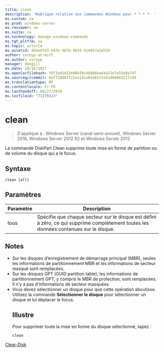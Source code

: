 ```yaml
---
title: clean
description: 'Rubrique relative aux commandes Windows pour * * * *- '
ms.custom: na
ms.prod: windows-server
ms.reviewer: na
ms.suite: na
ms.technology: manage-windows-commands
ms.tgt_pltfrm: na
ms.topic: article
ms.assetid: 9bbe6fd3-e07e-487b-9035-910957a1d326
author: coreyp-at-msft
ms.author: coreyp
manager: dongill
ms.date: 10/16/2017
ms.openlocfilehash: f871ad1d13e06bf0cbb886ba64a52e7a55a9a797
ms.sourcegitcommit: 6aff3d88ff22ea141a6ea6572a5ad8dd6321f199
ms.translationtype: MT
ms.contentlocale: fr-FR
ms.lasthandoff: 09/27/2019
ms.locfileid: "71379323"
---
```

# <a name="clean"></a>clean

>S'applique à : Windows Server (canal semi-annuel), Windows Server 2016, Windows Server 2012 R2 et Windows Server 2012

La commande DiskPart Clean supprime toute mise en forme de partition ou de volume du disque qui a le focus.
## <a name="syntax"></a>Syntaxe
```
clean [all]
```
## <a name="parameters"></a>Paramètres

| Paramètre |                                                        Description                                                        |
|-----------|---------------------------------------------------------------------------------------------------------------------------|
|    tous    | Spécifie que chaque secteur sur le disque est défini à zéro, ce qui supprime complètement toutes les données contenues sur le disque. |

## <a name="remarks"></a>Notes
- Sur les disques d’enregistrement de démarrage principal (MBR), seules les informations de partitionnement MBR et les informations de secteur masqué sont remplacées.
- Sur les disques GPT (GUID partition table), les informations de partitionnement GPT, y compris le MBR de protection, sont remplacées. Il n’y a pas d’informations de secteur masquées.
- Vous devez sélectionner un disque pour que cette opération aboutisse. Utilisez la commande **Sélectionner le disque** pour sélectionner un disque et lui déplacer le focus.
  ## <a name="BKMK_examples"></a>Illustre
  Pour supprimer toute la mise en forme du disque sélectionné, tapez :
  ```
  clean
  ```

[Clear-Disk](https://technet.microsoft.com/library/hh848661.aspx)
